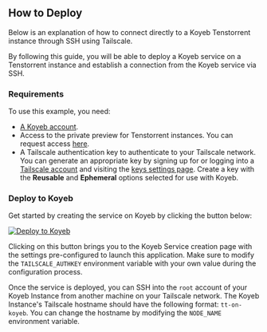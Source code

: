 ## How to Deploy

Below is an explanation of how to connect directly to a Koyeb Tenstorrent instance through SSH using Tailscale.

By following this guide, you will be able to deploy a Koyeb service on a Tenstorrent instance and establish a connection from the Koyeb service via SSH.

### Requirements

To use this example, you need:

- [A Koyeb account](https://app.koyeb.com/auth/signup).
- Access to the private preview for Tenstorrent instances. You can request access [here](https://www.koyeb.com/tenstorrent).
- A Tailscale authentication key to authenticate to your Tailscale network. You can generate an appropriate key by signing up for or logging into a [Tailscale account](https://login.tailscale.com/login) and visiting the [keys settings page](https://login.tailscale.com/admin/settings/keys). Create a key with the **Reusable** and **Ephemeral** options selected for use with Koyeb.

### Deploy to Koyeb

Get started by creating the service on Koyeb by clicking the button below:

[![Deploy to Koyeb](https://www.koyeb.com/static/images/deploy/button.svg)](https://app.koyeb.com/deploy?name=tt-tailscale-ssh&type=docker&image=koyeb%2Ftt-tailscale-ssh&privileged=true&service_type=worker&instance_type=gpu-tenstorrent-n300s&regions=was&env%5BTAILSCALE_AUTHKEY%5D=REPLACE_ME&env%5BNODE_NAME%5D=tt-on-koyeb)

Clicking on this button brings you to the Koyeb Service creation page with the settings pre-configured to launch this application. Make sure to modify the `TAILSCALE_AUTHKEY` environment variable with your own value during the configuration process.

Once the service is deployed, you can SSH into the `root` account of your Koyeb Instance from another machine on your Tailscale network. The Koyeb Instance's Tailscale hostname should have the following format: `tt-on-koyeb`. You can change the hostname by modifying the `NODE_NAME` environment variable.
